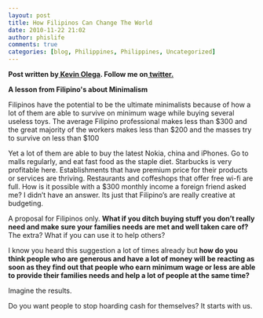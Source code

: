 ```yaml
---
layout: post
title: How Filipinos Can Change The World
date: 2010-11-22 21:02
author: phislife
comments: true
categories: [blog, Philippines, Philippines, Uncategorized]
---
```

<strong>Post written by<a href="../../../../../about"> Kevin Olega</a>. Follow me on<a href="http://twitter.com/kevinolega"> twitter.</a></strong>

<strong>A lesson from Filipino's about Minimalism
</strong>

Filipinos have the potential to be the ultimate minimalists because of how a lot of them are able to survive on minimum wage while buying several useless toys. The average Filipino professional makes less than $300 and the great majority of the workers makes less than $200 and the masses try to survive on less than $100

Yet a lot of them are able to buy the latest Nokia, china and iPhones. Go to malls regularly, and eat fast food as the staple diet. Starbucks is very profitable here. Establishments that have premium price for their products or services are thriving. Restaurants and coffeshops that offer free wi-fi are full. How is it possible with a $300 monthly income a foreign friend asked me? I didn’t have an answer. Its just that Filipino’s are really creative at budgeting.

A proposal for Filipinos only.
<strong>What if you ditch buying stuff you don’t really need and make sure your families needs are met and well taken care of?</strong> The extra? What if you can use it to help others?

I know you heard this suggestion a lot of times already but<strong> how do you think people who are generous and have a lot of money will be reacting as soon as they find out that people who earn minimum wage or less are able to provide their families needs and help a lot of people at the same time? </strong>

Imagine the results.

Do you want people to stop hoarding cash for themselves? It starts with us.
